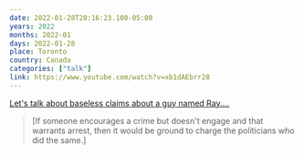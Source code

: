 ```yaml
---
date: 2022-01-28T20:16:23.100-05:00
years: 2022
months: 2022-01
days: 2022-01-28
place: Toronto
country: Canada
categories: ["talk"]
link: https://www.youtube.com/watch?v=xb1dAEbrr28
---
```

[Let's talk about baseless claims about a guy named Ray....](https://www.youtube.com/watch?v=xb1dAEbrr28)

> [If someone encourages a crime but doesn't engage and that warrants arrest, then it would be ground to charge the politicians who did the same.]
